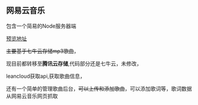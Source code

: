 ## 网易云音乐
包含一个简易的Node服务器端

[预览地址](https://q1019736727.github.io/163Music/src/)

~~主要基于七牛云存储mp3歌曲~~，

现目前都转移至**腾讯云存储**,代码部分还是七牛云，未修改，

leancloud获取api,获取歌曲信息，

还有一个简单的管理歌曲后台，~~可以上传和添加歌曲~~，可以添加歌词等，歌词数据从网易云音乐网页抓取

